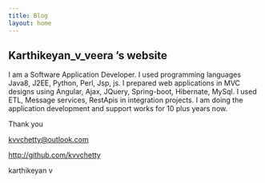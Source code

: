 ```yaml
---
title: Blog
layout: home
---
```


## Karthikeyan_v_veera &rsquo;s website

I am a Software Application Developer. I used programming languages Java8, J2EE, Python, Perl, Jsp, js. I prepared web applications in MVC designs using Angular, Ajax, JQuery, Spring-boot, Hibernate, MySql. I used ETL, Message services, RestApis in integration projects. I am doing the application development and support works for 10 plus years now.

Thank you

kvvchetty@outlook.com

http://github.com/kvvchetty

karthikeyan v

